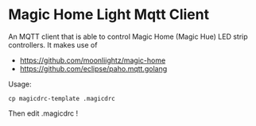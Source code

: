 # Magic Home Light Mqtt Client

An MQTT client that is able to control Magic Home (Magic Hue) LED strip controllers. It makes use of
- https://github.com/moonliightz/magic-home
- https://github.com/eclipse/paho.mqtt.golang

Usage:
```
cp magicdrc-template .magicdrc
```
Then edit .magicdrc !

